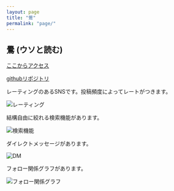 ```yaml
---
layout: page
title: "鷽"
permalink: "page/"
---
```


## 鷽 (ウソと読む)

[ここからアクセス](https://pyrrhula.vercel.app)

[githubリポジトリ](https://github.com/2ufkpfb9daxnik/pyrrhula)

レーティングのあるSNSです。投稿頻度によってレートがつきます。

![レーティング](/portfolio/images/pyrrhula/rating.png)

結構自由に絞れる検索機能があります。

![検索機能](/portfolio/images/pyrrhula/search.png)

ダイレクトメッセージがあります。

![DM](/portfolio/images/pyrrhula/direct-message.png)

フォロー関係グラフがあります。

![フォロー関係グラフ](/portfolio/images/pyrrhula/follow-relation-graph.png)
